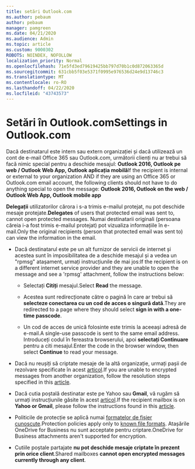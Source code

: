 ```yaml
---
title: setări Outlook.com
ms.author: pebaum
author: pebaum
manager: pamgreen
ms.date: 04/21/2020
ms.audience: Admin
ms.topic: article
ms.custom: 9000302
ROBOTS: NOINDEX, NOFOLLOW
localization_priority: Normal
ms.openlocfilehash: 71e5fd3ed79619425bb797d70b1c0d872063365d
ms.sourcegitcommit: 631cbb5f03e5371f0995e976536d24e9d13746c3
ms.translationtype: MT
ms.contentlocale: ro-RO
ms.lasthandoff: 04/22/2020
ms.locfileid: "43743573"
---
```

# <a name="settings-in-outlookcom"></a><span data-ttu-id="fc19e-102">Setări în Outlook.com</span><span class="sxs-lookup"><span data-stu-id="fc19e-102">Settings in Outlook.com</span></span>

<span data-ttu-id="fc19e-103">Dacă destinatarul este intern sau extern organizației și dacă utilizează un cont de e-mail Office 365 sau Outlook.com, următorii clienți nu ar trebui să facă nimic special pentru a deschide mesajul: **Outlook 2016, Outlook pe web / Outlook Web App, Outlook aplicația mobilă**</span><span class="sxs-lookup"><span data-stu-id="fc19e-103">If the recipient is internal or external to your organization AND if they are using an Office 365 or Outlook.com email account, the following clients should not have to do anything special to open the message: **Outlook 2016, Outlook on the web / Outlook Web App, Outlook mobile app**</span></span>

<span data-ttu-id="fc19e-104">**Delegații** utilizatorilor cărora i s-a trimis e-mailul protejat, nu pot deschide mesaje protejate.</span><span class="sxs-lookup"><span data-stu-id="fc19e-104">**Delegates** of users that protected email was sent to, cannot open protected messages.</span></span> <span data-ttu-id="fc19e-105">Numai destinatarii originali (persoana căreia i-a fost trimis e-mailul protejat) pot vizualiza informațiile în e-mail.</span><span class="sxs-lookup"><span data-stu-id="fc19e-105">Only the original recipients (person that protected email was sent to) can view the information in the email.</span></span>

- <span data-ttu-id="fc19e-106">Dacă destinatarul este pe un alt&nbsp;furnizor de servicii de internet și acestea sunt în imposibilitatea de a deschide mesajul și a vedea un "rpmsg" atașament, urmați instrucțiunile de mai jos:</span><span class="sxs-lookup"><span data-stu-id="fc19e-106">If the recipient is on a different internet service provider and they are&nbsp;unable to open the message and see a 'rpmsg' attachment, follow the instructions below:</span></span>
    
    - <span data-ttu-id="fc19e-107">Selectați **Citiți** mesajul.</span><span class="sxs-lookup"><span data-stu-id="fc19e-107">Select **Read** the message.</span></span>
    
    - <span data-ttu-id="fc19e-108">Acestea sunt redirecționate către o pagină în care ar trebui să **selecteze conectarea cu un cod de acces o singură dată**.</span><span class="sxs-lookup"><span data-stu-id="fc19e-108">They are redirected to a page where they should select **sign in with a one-time passcode**.</span></span>
    
    - <span data-ttu-id="fc19e-109">Un cod de acces de unică folosinte este trimis la aceeași adresă de e-mail.</span><span class="sxs-lookup"><span data-stu-id="fc19e-109">A single-use passcode is sent to the same email address.</span></span> <span data-ttu-id="fc19e-110">Introduceți codul în fereastra browserului, apoi **selectați Continuare** pentru a citi mesajul.</span><span class="sxs-lookup"><span data-stu-id="fc19e-110">Enter the code in the browser window, then select **Continue** to read your message.</span></span>

- <span data-ttu-id="fc19e-111">Dacă nu reușiți să criptate mesaje de la altă organizație, urmați pașii de rezolvare specificate în acest [articol](https://support.office.com/article/known-issues-opening-irm-protected-emails-sent-from-users-in-other-office-365-organizations-0dec0593-a05d-4aa2-8445-9311ebab3164).</span><span class="sxs-lookup"><span data-stu-id="fc19e-111">If you are unable to encrypted messages from another organization, follow the resolution steps specified in this [article](https://support.office.com/article/known-issues-opening-irm-protected-emails-sent-from-users-in-other-office-365-organizations-0dec0593-a05d-4aa2-8445-9311ebab3164).</span></span>

- <span data-ttu-id="fc19e-112">Dacă cutia poștală destinatar este pe</span> Yahoo sau **Gmail**, vă rugăm să urmați instrucțiunile găsite în acest [articol](https://support.office.com/article/how-do-i-open-a-protected-message-1157a286-8ecc-4b1e-ac43-2a608fbf3098).</span><span class="sxs-lookup"><span data-stu-id="fc19e-112">If the recipient mailbox is on **Yahoo or Gmail**, please follow the instructions</span> found in this [article](https://support.office.com/article/how-do-i-open-a-protected-message-1157a286-8ecc-4b1e-ac43-2a608fbf3098).</span></span>

- <span data-ttu-id="fc19e-113">Politicile de protecție se aplică numai [formatelor de fișier cunoscute](https://docs.microsoft.com/azure/information-protection/rms-client/client-admin-guide-file-types).</span><span class="sxs-lookup"><span data-stu-id="fc19e-113">Protection policies apply only to [known file formats](https://docs.microsoft.com/azure/information-protection/rms-client/client-admin-guide-file-types).</span></span> <span data-ttu-id="fc19e-114">Atașările OneDrive for Business nu sunt acceptate pentru criptare.</span><span class="sxs-lookup"><span data-stu-id="fc19e-114">OneDrive for Business attachments aren't supported for encryption.</span></span>

- <span data-ttu-id="fc19e-115">Cutiile poștale partajate **nu pot deschide mesaje criptate în prezent prin orice client**.</span><span class="sxs-lookup"><span data-stu-id="fc19e-115">Shared mailboxes **cannot open encrypted messages currently through any client**.</span></span> 
